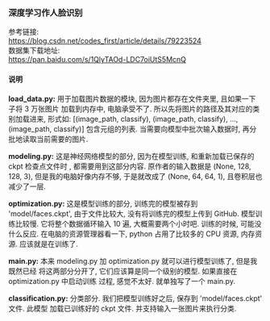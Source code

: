 ### 深度学习作人脸识别

参考链接:   
https://blog.csdn.net/codes_first/article/details/79223524  
数据集下载地址:   
https://pan.baidu.com/s/1QlyTAOd-LDC7oiUtS5McnQ  

#### 说明
**load_data.py:** 用于加载图片数据的模块, 因为图片都存在文件夹里, 且如果一下子将 3 万张图片
加载到内存中, 电脑承受不了. 所以先将图片的路径及其对应的类别加载进来, 
形式如: [(image_path, classify), (image_path, classify), ..., (image_path, classify)]
包含元组的列表. 
当需要向模型中批次输入数据时, 再分批地读取当前需要的图片. 

**modeling.py:** 这是神经网络模型的部分, 因为在模型训练, 和重新加载已保存的 ckpt 检查点文件时
, 都需要用到这部分内容. 
原作者的输入数据是 (None, 128, 128, 3), 但是我的电脑好像内存不够, 于是就改成了 (None, 64, 64, 1), 
且卷积层也减少了一层. 

**optimization.py:** 这是模型训练的部分, 训练完的模型被存到 'model/faces.ckpt', 由于文件比较大, 
没有将训练完的模型上传到 GitHub. 模型训练比较慢. 它将整个数据循环输入 10 遍, 大概需要两个小时吧. 
训练的时候, 可能没什么反应. 在电脑的资源管理器看一下, python 占用了比较多的 CPU 资源, 内存资源. 
应该就是在训练了. 

**main.py:** 本来 modeling.py 加 optimization.py 就可以进行模型训练了, 但是我既然已经
将这两部分分开了, 它们应该算是同一个级别的模型. 如果直接在 optimization.py 中启动训练
过程, 感觉不太好. 就单独写了一个 main.py. 


**classification.py:** 分类部分. 我们把模型训练好之后, 保存到 'model/faces.ckpt' 文件. 此模型
加载已训练好的 ckpt 文件. 并支持输入一张图片来执行分类. 
